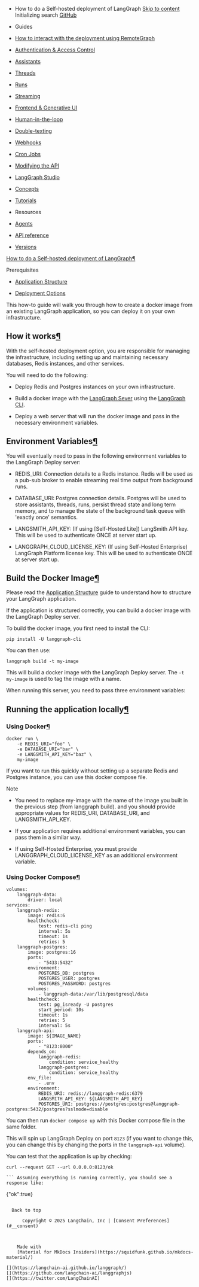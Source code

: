 - How to do a Self-hosted deployment of LangGraph [Skip to content](#how-to-do-a-self-hosted-deployment-of-langgraph) Initializing search [GitHub](https://github.com/langchain-ai/langgraphjs)

- Guides

- [How to interact with the deployment using RemoteGraph](../use-remote-graph/)

- [Authentication & Access Control](../../how-tos#authentication-access-control)

- [Assistants](../../how-tos#assistants)

- [Threads](../../how-tos#threads)

- [Runs](../../how-tos#runs)

- [Streaming](../../how-tos#streaming_1)

- [Frontend & Generative UI](../../how-tos#frontend-generative-ui)

- [Human-in-the-loop](../../how-tos#human-in-the-loop_1)

- [Double-texting](../../how-tos#double-texting)

- [Webhooks](../../cloud/how-tos/webhooks/)

- [Cron Jobs](../../cloud/how-tos/cron_jobs/)

- [Modifying the API](../../how-tos#modifying-the-api)

- [LangGraph Studio](../../how-tos#langgraph-studio)

- [Concepts](../../concepts/)

- [Tutorials](../../tutorials/)

- Resources

- [Agents](../../agents/overview/)

- [API reference](../../reference/)

- [Versions](../../versions/)

[How to do a Self-hosted deployment of LangGraph¶](#how-to-do-a-self-hosted-deployment-of-langgraph)

Prerequisites

- [Application Structure](../../concepts/application_structure/)

- [Deployment Options](../../concepts/deployment_options/)

This how-to guide will walk you through how to create a docker image from an existing LangGraph application, so you can deploy it on your own infrastructure.

## How it works[¶](#how-it-works)

With the self-hosted deployment option, you are responsible for managing the infrastructure, including setting up and maintaining necessary databases, Redis instances, and other services.

You will need to do the following:

- Deploy Redis and Postgres instances on your own infrastructure.

- Build a docker image with the [LangGraph Sever](../../concepts/langgraph_server/) using the [LangGraph CLI](../../concepts/langgraph_cli/).

- Deploy a web server that will run the docker image and pass in the necessary environment variables.

## Environment Variables[¶](#environment-variables)

You will eventually need to pass in the following environment variables to the LangGraph Deploy server:

- REDIS_URI: Connection details to a Redis instance. Redis will be used as a pub-sub broker to enable streaming real time output from background runs.

- DATABASE_URI: Postgres connection details. Postgres will be used to store assistants, threads, runs, persist thread state and long term memory, and to manage the state of the background task queue with 'exactly once' semantics.

- LANGSMITH_API_KEY: (If using [Self-Hosted Lite]) LangSmith API key. This will be used to authenticate ONCE at server start up.

- LANGGRAPH_CLOUD_LICENSE_KEY: (If using Self-Hosted Enterprise) LangGraph Platform license key. This will be used to authenticate ONCE at server start up.

## Build the Docker Image[¶](#build-the-docker-image)

Please read the [Application Structure](../../concepts/application_structure/) guide to understand how to structure your LangGraph application.

If the application is structured correctly, you can build a docker image with the LangGraph Deploy server.

To build the docker image, you first need to install the CLI:

```
pip install -U langgraph-cli

```

You can then use:

```
langgraph build -t my-image

```

This will build a docker image with the LangGraph Deploy server. The `-t my-image` is used to tag the image with a name.

When running this server, you need to pass three environment variables:

## Running the application locally[¶](#running-the-application-locally)

### Using Docker[¶](#using-docker)

```
docker run \
    -e REDIS_URI="foo" \
    -e DATABASE_URI="bar" \
    -e LANGSMITH_API_KEY="baz" \
    my-image

```

If you want to run this quickly without setting up a separate Redis and Postgres instance, you can use this docker compose file.

Note

- You need to replace my-image with the name of the image you built in the previous step (from langgraph build). and you should provide appropriate values for REDIS_URI, DATABASE_URI, and LANGSMITH_API_KEY.

- If your application requires additional environment variables, you can pass them in a similar way.

- If using Self-Hosted Enterprise, you must provide LANGGRAPH_CLOUD_LICENSE_KEY as an additional environment variable.

### Using Docker Compose[¶](#using-docker-compose)

```
volumes:
    langgraph-data:
        driver: local
services:
    langgraph-redis:
        image: redis:6
        healthcheck:
            test: redis-cli ping
            interval: 5s
            timeout: 1s
            retries: 5
    langgraph-postgres:
        image: postgres:16
        ports:
            - "5433:5432"
        environment:
            POSTGRES_DB: postgres
            POSTGRES_USER: postgres
            POSTGRES_PASSWORD: postgres
        volumes:
            - langgraph-data:/var/lib/postgresql/data
        healthcheck:
            test: pg_isready -U postgres
            start_period: 10s
            timeout: 1s
            retries: 5
            interval: 5s
    langgraph-api:
        image: ${IMAGE_NAME}
        ports:
            - "8123:8000"
        depends_on:
            langgraph-redis:
                condition: service_healthy
            langgraph-postgres:
                condition: service_healthy
        env_file:
            - .env
        environment:
            REDIS_URI: redis://langgraph-redis:6379
            LANGSMITH_API_KEY: ${LANGSMITH_API_KEY}
            POSTGRES_URI: postgres://postgres:postgres@langgraph-postgres:5432/postgres?sslmode=disable

```

You can then run `docker compose up` with this Docker compose file in the same folder.

This will spin up LangGraph Deploy on port `8123` (if you want to change this, you can change this by changing the ports in the `langgraph-api` volume).

You can test that the application is up by checking:

```
curl --request GET --url 0.0.0.0:8123/ok

``` Assuming everything is running correctly, you should see a response like:

```
{"ok":true}

```

  Back to top

      Copyright © 2025 LangChain, Inc | [Consent Preferences](#__consent)



    Made with
    [Material for MkDocs Insiders](https://squidfunk.github.io/mkdocs-material/)

[](https://langchain-ai.github.io/langgraph/)
[](https://github.com/langchain-ai/langgraphjs)
[](https://twitter.com/LangChainAI)